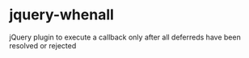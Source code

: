 jquery-whenall
==============

jQuery plugin to execute a callback only after all deferreds have been resolved or rejected